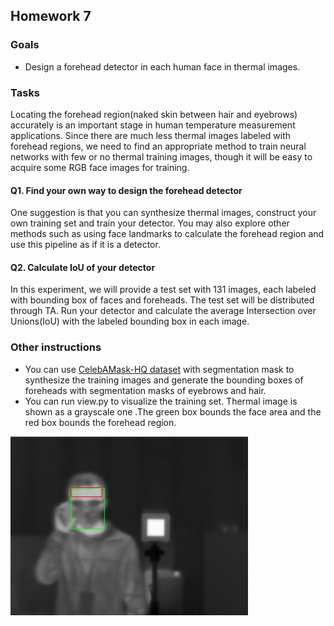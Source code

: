## Homework 7
### Goals
- Design a forehead detector in each human face in thermal images.

### Tasks
Locating the forehead region(naked skin between hair and eyebrows) accurately is an important stage in human temperature measurement applications. Since there are much less thermal images labeled with forehead regions, we need to find an appropriate method to train neural networks with few or no thermal training images, though it will be easy to acquire some RGB face images for training.

#### Q1. Find your own way to design the forehead detector
One suggestion is that you can synthesize thermal images, construct your own training set and train your detector. You may also explore other methods such as using face landmarks to calculate the forehead region and use this pipeline as if it is a detector.

#### Q2. Calculate IoU of your detector
In this experiment, we will provide a test set with 131 images, each labeled with bounding box of faces and foreheads.  The test set will be distributed through TA. Run your detector and calculate the average Intersection over Unions(IoU) with the labeled bounding box in each image.

### Other instructions
- You can use [CelebAMask-HQ dataset](https://github.com/switchablenorms/CelebAMask-HQ) with segmentation mask to synthesize the training images and generate the bounding boxes of foreheads with segmentation masks of eyebrows and hair.
- You can run view.py to visualize the training set. Thermal image is shown as a grayscale one .The green box bounds the face area and the red box bounds the forehead region. 
<img src="./label_thermal.png" width="380px"/>



